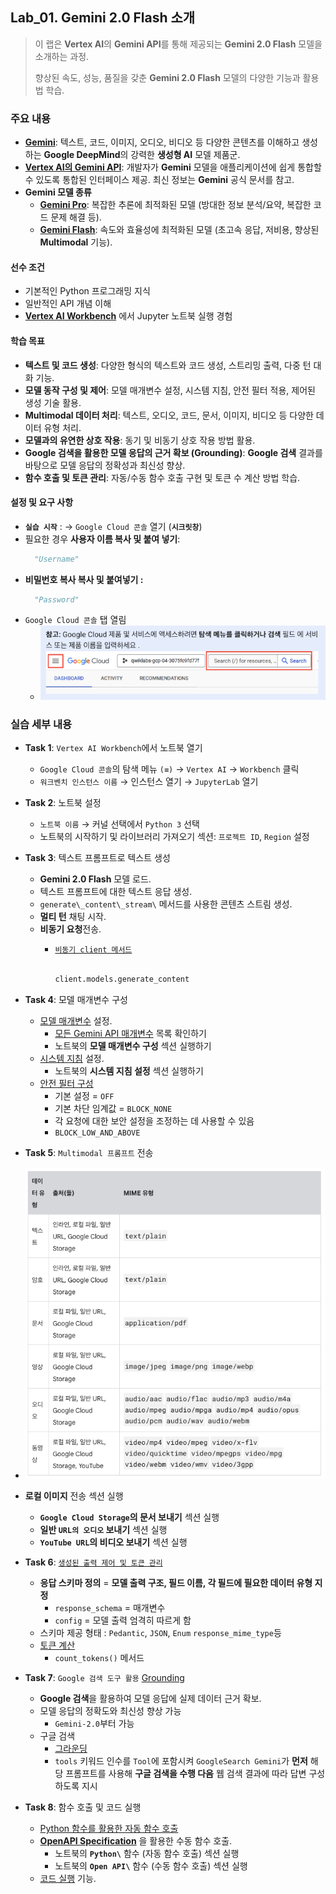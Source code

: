 ## Lab_01. Gemini 2.0 Flash 소개

> 이 랩은 **Vertex AI**의 **Gemini API**를 통해 제공되는 **Gemini 2.0 Flash** 모델을 소개하는 과정.
> 
> 향상된 속도, 성능, 품질을 갖춘 **Gemini 2.0 Flash** 모델의 다양한 기능과 활용법 학습.

### 주요 내용

* **[Gemini](https://deepmind.google/models/gemini/)**: 텍스트, 코드, 이미지, 오디오, 비디오 등 다양한 콘텐츠를 이해하고 생성하는 **Google DeepMind**의 강력한 **생성형 AI** 모델 제품군.  
* **[Vertex AI의 Gemini API](https://cloud.google.com/vertex-ai/generative-ai/docs/learn/models?hl=ko\#gemini-models)**: 개발자가 **Gemini** 모델을 애플리케이션에 쉽게 통합할 수 있도록 통합된 인터페이스 제공. 최신 정보는 **Gemini** 공식 문서를 참고.  
* **Gemini 모델 종류**  
  * **[Gemini Pro](https://deepmind.google/models/gemini/pro/)**: 복잡한 추론에 최적화된 모델 (방대한 정보 분석/요약, 복잡한 코드 문제 해결 등).  
  * **[Gemini Flash](https://deepmind.google/models/gemini/flash/)**: 속도와 효율성에 최적화된 모델 (초고속 응답, 저비용, 향상된 **Multimodal** 기능).

#### **선수 조건**

* 기본적인 Python 프로그래밍 지식  
* 일반적인 API 개념 이해  
* **[Vertex AI Workbench](https://cloud.google.com/vertex-ai/docs/workbench/introduction?hl=ko)** 에서 Jupyter 노트북 실행 경험

#### **학습 목표**

* **텍스트 및 코드 생성**: 다양한 형식의 텍스트와 코드 생성, 스트리밍 출력, 다중 턴 대화 기능.  
* **모델 동작 구성 및 제어**: 모델 매개변수 설정, 시스템 지침, 안전 필터 적용, 제어된 생성 기술 활용.  
* **Multimodal 데이터 처리**: 텍스트, 오디오, 코드, 문서, 이미지, 비디오 등 다양한 데이터 유형 처리.  
* **모델과의 유연한 상호 작용**: 동기 및 비동기 상호 작용 방법 활용.  
* **Google 검색을 활용한 모델 응답의 근거 확보 (Grounding)**: **Google 검색** 결과를 바탕으로 모델 응답의 정확성과 최신성 향상.  
* **함수 호출 및 토큰 관리**: 자동/수동 함수 호출 구현 및 토큰 수 계산 방법 학습.

#### **설정 및 요구 사항**

* **`실습 시작`** : → `Google Cloud 콘솔` 열기 (**`시크릿창`**)
* 필요한 경우 **사용자 이름 복사 및 붙여 넣기**:   
  ```python  
    "Username"  
  ```
* **비밀번호 복사 복사 및 붙여넣기 :**   
  ```python  
    "Password"  
  ```
* `Google Cloud 콘솔` 탭 열림
  * ![구글 클라우드 콘솔 탭](../resources/gcc.png)

### **실습 세부 내용**

* **Task 1**: `Vertex AI Workbench`에서 노트북 열기  
  * `Google Cloud 콘솔`의 탐색 메뉴 `(≡)` → `Vertex AI` → `Workbench` 클릭  
  * `워크벤치 인스턴스 이름` → 인스턴스 열기 → `JupyterLab` 열기  
* **Task 2**: 노트북 설정
  * `노트북 이름` → 커널 선택에서 `Python 3` 선택  
  * 노트북의 시작하기 및 라이브러리 가져오기 섹션: `프로젝트 ID`, `Region` 설정
* **Task 3**: 텍스트 프롬프트로 텍스트 생성
  * **Gemini 2.0 Flash** 모델 로드.  
  * 텍스트 프롬프트에 대한 텍스트 응답 생성.  
  * `generate\_content\_stream\` 메서드를 사용한 콘텐츠 스트림 생성.  
  * **멀티 턴** 채팅 시작.  
  * **비동기 요청**전송.  
    * [`비동기 client 메서드`](https://docs.python.org/3/library/asyncio.html)

		```python

		client.models.generate_content

		```

* **Task 4**: 모델 매개변수 구성
  * [모델 매개변수](https://cloud.google.com/vertex-ai/generative-ai/docs/learn/prompts/adjust-parameter-values?hl=ko) 설정.  
    * [모든 Gemini API 매개변수](https://cloud.google.com/vertex-ai/generative-ai/docs/model-reference/inference?hl=ko\#parameters) 목록 확인하기  
    * 노트북의 **모델 매개변수 구성** 섹션 실행하기  
  * [시스템 지침](https://cloud.google.com/vertex-ai/generative-ai/docs/learn/prompts/system-instruction-introduction?hl=ko) 설정.  
    * 노트북의 **시스템 지침 설정** 섹션 실행하기  
  * [안전 필터 구성]([https://cloud.google.com/vertex-ai/generative-ai/docs/multimodal/configure-safety-filters?hl=ko](https://cloud.google.com/vertex-ai/generative-ai/docs/multimodal/configure-safety-filters?hl=ko))  
    * 기본 설정 = `OFF`  
    * 기본 차단 임계값 = `BLOCK_NONE`  
    * 각 요청에 대한 보안 설정을 조정하는 데 사용할 수 있음  
    * `BLOCK_LOW_AND_ABOVE`  
         
* **Task 5**: `Multimodal 프롬프트` 전송
* ![멀티모달 프롬프트](../resources/multimodal_prompt.png)


* **로컬 이미지** 전송 섹션 실행  
  * **`Google Cloud Storage`의 문서 보내기** 섹션 실행  
  * **일반 `URL의 오디오` 보내기** 섹션 실행  
  * **`YouTube URL`의 비디오 보내기** 섹션 실행  

* **Task 6**: [`생성된 출력 제어 및 토큰 관리`]([https://cloud.google.com/vertex-ai/generative-ai/docs/multimodal/control-generated-output?hl=ko](https://cloud.google.com/vertex-ai/generative-ai/docs/multimodal/control-generated-output?hl=ko))

  * **응답 스키마 정의** = **모델 출력 구조, 필드 이름, 각 필드에 필요한 데이터 유형 지정**  
    * `response_schema` = 매개변수  
    * `config` = 모델 출력 엄격히 따르게 함  
  * 스키마 제공 형태 : `Pedantic`, `JSON`, `Enum` `response_mime_type`등  
  * [토큰 계산](https://cloud.google.com/vertex-ai/generative-ai/docs/multimodal/list-token?hl=ko)  
    * `count_tokens()` 메서드   
  
* **Task 7**: `Google 검색 도구 활용` [Grounding](https://cloud.google.com/vertex-ai/generative-ai/docs/multimodal/list-token?hl=ko)
  * **Google 검색**을 활용하여 모델 응답에 실제 데이터 근거 확보. 
  * 모델 응답의 정확도와 최신성 향상 가능  
    * `Gemini-2.0`부터 가능  
  * 구글 검색  
    * [그라운딩]([https://cloud.google.com/vertex-ai/generative-ai/docs/grounding/overview?hl=ko\#dynamic-retrieval](https://cloud.google.com/vertex-ai/generative-ai/docs/grounding/overview?hl=ko#dynamic-retrieval))  
    * `tools` 키워드 인수를 `Tool`에 포함시켜 `GoogleSearch Gemini`가 **먼저** 해당 프롬프트를 사용해 **구글 검색을 수행 다음** 웹 검색 결과에 따라 답변 구성하도록 지시  
  
* **Task 8**: 함수 호출 및 코드 실행
  * [Python 함수를 활용한 자동 함수 호출](https://cloud.google.com/vertex-ai/docs/generative-ai/multimodal/function-calling)  
  * **[OpenAPI Specification](https://www.openapis.org/)** 을 활용한 수동 함수 호출.  
    * 노트북의  **`Python\`** 함수 (자동 함수 호출) 섹션 실행  
    * 노트북의 **`Open API\`** 함수 (수동 함수 호출) 섹션 실행  
  * [코드 실행](https://ai.google.dev/gemini-api/docs/code-execution?lang=python) 기능.
